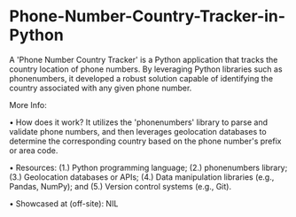 # Phone-Number-Country-Tracker-in-Python
A 'Phone Number Country Tracker' is a Python application that tracks the country location of phone numbers. By leveraging Python libraries such as phonenumbers, it developed a robust solution capable of identifying the country associated with any given phone number.


More Info:

• How does it work? It utilizes the 'phonenumbers' library to parse and validate phone numbers, and then leverages geolocation databases to determine the corresponding country based on the phone number's prefix or area code.

• Resources: (1.) Python programming language; (2.) phonenumbers library; (3.) Geolocation databases or APIs; (4.) Data manipulation libraries (e.g., Pandas, NumPy); and (5.) Version control systems (e.g., Git).

• Showcased at (off-site): NIL
